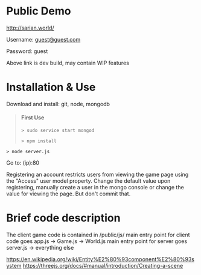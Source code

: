# Public Demo

http://sarian.world/

Username: guest@guest.com

Password: guest

Above link is dev build, may contain WIP features

# Installation & Use

Download and install: git, node, mongodb

> #### First Use
>```
>> sudo service start mongod
>```
>```
>> npm install
>```

```
> node server.js
```

Go to: (ip):80

Registering an account restricts users from viewing the game page using the "Access" user model property. Change the default value upon registering, manually create a user in the mongo console or change the value for viewing the page. But don't commit that.

# Brief code description

The client game code is contained in /public/js/
main entry point for client code goes app.js -> Game.js -> World.js
main entry point for server goes server.js -> everything else

https://en.wikipedia.org/wiki/Entity%E2%80%93component%E2%80%93system
https://threejs.org/docs/#manual/introduction/Creating-a-scene
